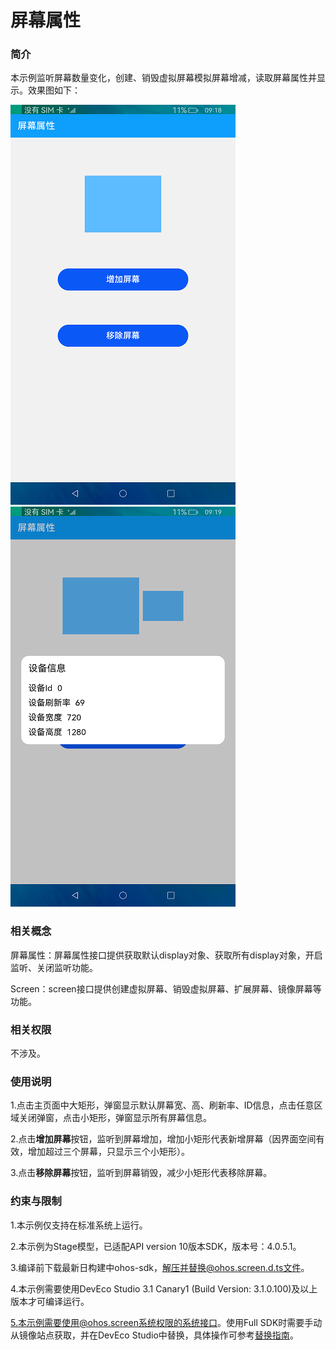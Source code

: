 # 屏幕属性

### 简介

本示例监听屏幕数量变化，创建、销毁虚拟屏幕模拟屏幕增减，读取屏幕属性并显示。效果图如下：

![](screenshots/device/index.png)![](screenshots/device/defaultInfo.png)

### 相关概念

屏幕属性：屏幕属性接口提供获取默认display对象、获取所有display对象，开启监听、关闭监听功能。

Screen：screen接口提供创建虚拟屏幕、销毁虚拟屏幕、扩展屏幕、镜像屏幕等功能。

### 相关权限

不涉及。

### 使用说明

1.点击主页面中大矩形，弹窗显示默认屏幕宽、高、刷新率、ID信息，点击任意区域关闭弹窗，点击小矩形，弹窗显示所有屏幕信息。

2.点击**增加屏幕**按钮，监听到屏幕增加，增加小矩形代表新增屏幕（因界面空间有效，增加超过三个屏幕，只显示三个小矩形）。

3.点击**移除屏幕**按钮，监听到屏幕销毁，减少小矩形代表移除屏幕。

### 约束与限制

1.本示例仅支持在标准系统上运行。

2.本示例为Stage模型，已适配API version 10版本SDK，版本号：4.0.5.1。

3.编译前下载最新日构建中ohos-sdk，解压并替换@ohos.screen.d.ts文件。

4.本示例需要使用DevEco Studio 3.1 Canary1 (Build Version: 3.1.0.100)及以上版本才可编译运行。

5.本示例需要使用@ohos.screen系统权限的系统接口。使用Full SDK时需要手动从镜像站点获取，并在DevEco Studio中替换，具体操作可参考[替换指南](https://gitee.com/openharmony/docs/blob/master/zh-cn/application-dev/quick-start/full-sdk-switch-guide.md)。
